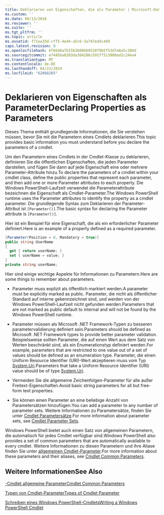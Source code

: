 ```yaml
---
title: Deklarieren von Eigenschaften, die als Parameter | Microsoft-Dokumentation
ms.custom: ''
ms.date: 09/13/2016
ms.reviewer: ''
ms.suite: ''
ms.tgt_pltfrm: ''
ms.topic: article
ms.assetid: f71ea35d-cff5-4e44-a5c6-3a747ed4c4d9
caps.latest.revision: 9
ms.openlocfilehash: 6f6640afb15b3608669538f9b5f53d7a8a5c380d
ms.sourcegitcommit: e7445ba8203da304286c591ff513900ad1c244a4
ms.translationtype: MT
ms.contentlocale: de-DE
ms.lasthandoff: 04/23/2019
ms.locfileid: "62068265"
---
```

# <a name="declaring-properties-as-parameters"></a><span data-ttu-id="3cf44-102">Deklarieren von Eigenschaften als Parameter</span><span class="sxs-lookup"><span data-stu-id="3cf44-102">Declaring Properties as Parameters</span></span>

<span data-ttu-id="3cf44-103">Dieses Thema enthält grundlegende Informationen, die Sie verstehen müssen, bevor Sie mit die Parametern eines Cmdlets deklarieren.</span><span class="sxs-lookup"><span data-stu-id="3cf44-103">This topic provides basic information you must understand before you declare the parameters of a cmdlet.</span></span>

<span data-ttu-id="3cf44-104">Um den Parametern eines Cmdlets in der Cmdlet-Klasse zu deklarieren, definieren Sie die öffentlichen Eigenschaften, die jeden Parameter darstellen, und fügen Sie dann auf jede Eigenschaft eine oder mehrere Parameter-Attribute hinzu.</span><span class="sxs-lookup"><span data-stu-id="3cf44-104">To declare the parameters of a cmdlet within your cmdlet class, define the public properties that represent each parameter, and then add one or more Parameter attributes to each property.</span></span> <span data-ttu-id="3cf44-105">Die Windows PowerShell-Laufzeit verwendet die Parameterattribute bezeichnen die Eigenschaft als Cmdlet-Parameter.</span><span class="sxs-lookup"><span data-stu-id="3cf44-105">The Windows PowerShell runtime uses the Parameter attributes to identify the property as a cmdlet parameter.</span></span> <span data-ttu-id="3cf44-106">Die grundlegende Syntax zum Deklarieren der Parameter-Attribut ist `[Parameter()]`.</span><span class="sxs-lookup"><span data-stu-id="3cf44-106">The basic syntax for declaring the Parameter attribute is `[Parameter()]`.</span></span>

<span data-ttu-id="3cf44-107">Hier ist ein Beispiel für eine Eigenschaft, die als ein erforderlicher Parameter definiert.</span><span class="sxs-lookup"><span data-stu-id="3cf44-107">Here is an example of a property defined as a required parameter.</span></span>

```csharp
[Parameter(Position = 0, Mandatory = true)]
public string UserName
{
  get { return userName; }
  set { userName = value; }
}
private string userName;
```

<span data-ttu-id="3cf44-108">Hier sind einige wichtige Aspekte für Informationen zu Parametern.</span><span class="sxs-lookup"><span data-stu-id="3cf44-108">Here are some things to remember about parameters.</span></span>

- <span data-ttu-id="3cf44-109">Parameter muss explizit als öffentlich markiert werden.</span><span class="sxs-lookup"><span data-stu-id="3cf44-109">A parameter must be explicitly marked as public.</span></span> <span data-ttu-id="3cf44-110">Parameter, die nicht als öffentlicher Standard auf interne gekennzeichnet sind, und werden von der Windows PowerShell-Laufzeit nicht gefunden werden.</span><span class="sxs-lookup"><span data-stu-id="3cf44-110">Parameters that are not marked as public default to internal and will not be found by the Windows PowerShell runtime.</span></span>

- <span data-ttu-id="3cf44-111">Parameter müssen als Microsoft .NET Framework-Typen zu besseren parametervalidierung definiert sein.</span><span class="sxs-lookup"><span data-stu-id="3cf44-111">Parameters should be defined as Microsoft .NET Framework types to provide better parameter validation.</span></span> <span data-ttu-id="3cf44-112">Beispielsweise sollten Parameter, die auf einen Wert aus dem Satz von Werten beschränkt sind, als ein Enumerationstyp definiert werden.</span><span class="sxs-lookup"><span data-stu-id="3cf44-112">For example, parameters that are restricted to one value out of a set of values should be defined as an enumeration type.</span></span> <span data-ttu-id="3cf44-113">Parameter, die einen Uniform Resource Identifier (URI)-Wert akzeptieren muss vom Typ [System.Uri](/dotnet/api/System.Uri).</span><span class="sxs-lookup"><span data-stu-id="3cf44-113">Parameters that take a Uniform Resource Identifier (URI) value should be of type [System.Uri](/dotnet/api/System.Uri).</span></span>

- <span data-ttu-id="3cf44-114">Vermeiden Sie die allgemeine Zeichenfolgen-Parameter für alle außer Freitext-Eigenschaften.</span><span class="sxs-lookup"><span data-stu-id="3cf44-114">Avoid basic string parameters for all but free-form text properties.</span></span>

- <span data-ttu-id="3cf44-115">Sie können einen Parameter an eine beliebige Anzahl von Parametersätzen hinzufügen.</span><span class="sxs-lookup"><span data-stu-id="3cf44-115">You can add a parameter to any number of parameter sets.</span></span> <span data-ttu-id="3cf44-116">Weitere Informationen zu Parametersätze, finden Sie unter [Cmdlet Parametersätze](./cmdlet-parameter-sets.md).</span><span class="sxs-lookup"><span data-stu-id="3cf44-116">For more information about parameter sets, see [Cmdlet Parameter Sets](./cmdlet-parameter-sets.md).</span></span>

<span data-ttu-id="3cf44-117">Windows PowerShell bietet auch einen Satz von allgemeinen Parametern, die automatisch für jedes Cmdlet verfügbar sind.</span><span class="sxs-lookup"><span data-stu-id="3cf44-117">Windows PowerShell also provides a set of common parameters that are automatically available to every cmdlet.</span></span> <span data-ttu-id="3cf44-118">Weitere Informationen zu diesen Parametern und ihre Aliase finden Sie unter [allgemeinen Cmdlet-Parameter](./common-parameter-names.md).</span><span class="sxs-lookup"><span data-stu-id="3cf44-118">For more information about these parameters and their aliases, see [Cmdlet Common Parameters](./common-parameter-names.md).</span></span>

## <a name="see-also"></a><span data-ttu-id="3cf44-119">Weitere Informationen</span><span class="sxs-lookup"><span data-stu-id="3cf44-119">See Also</span></span>

[<span data-ttu-id="3cf44-120">-Cmdlet allgemeine Parameter</span><span class="sxs-lookup"><span data-stu-id="3cf44-120">Cmdlet Common Parameters</span></span>](./common-parameter-names.md)

[<span data-ttu-id="3cf44-121">Typen von Cmdlet-Parameter</span><span class="sxs-lookup"><span data-stu-id="3cf44-121">Types of Cmdlet Parameter</span></span>](./types-of-cmdlet-parameters.md)

[<span data-ttu-id="3cf44-122">Schreiben eines Windows PowerShell-Cmdlets</span><span class="sxs-lookup"><span data-stu-id="3cf44-122">Writing a Windows PowerShell Cmdlet</span></span>](./writing-a-windows-powershell-cmdlet.md)
